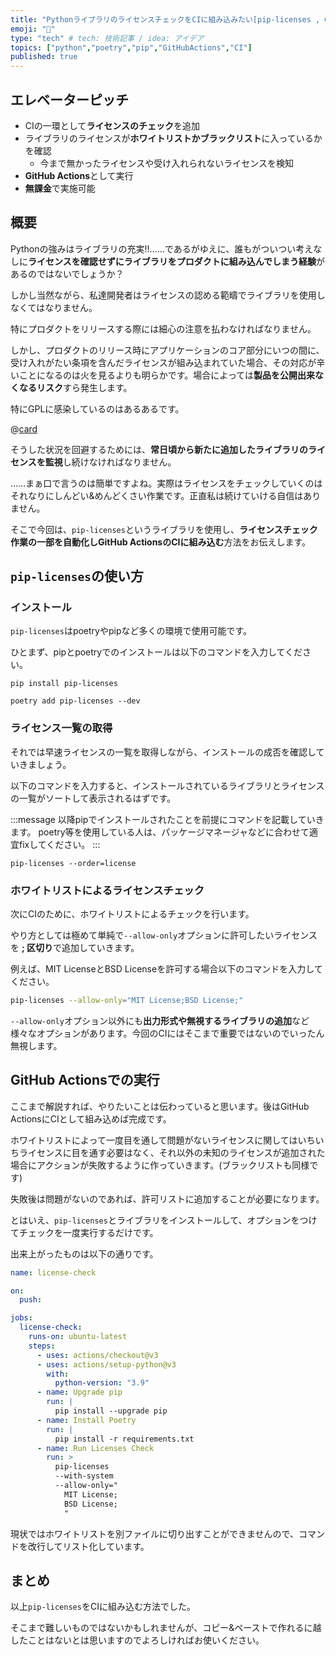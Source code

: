 ```yaml
---
title: "PythonライブラリのライセンスチェックをCIに組み込みたい[pip-licenses , GitHub Actions]"
emoji: "🌟"
type: "tech" # tech: 技術記事 / idea: アイデア
topics: ["python","poetry","pip","GitHubActions","CI"]
published: true
---
```


## エレベーターピッチ

- CIの一環として**ライセンスのチェック**を追加
- ライブラリのライセンスが**ホワイトリストかブラックリスト**に入っているかを確認
  - 今まで無かったライセンスや受け入れられないライセンスを検知
- **GitHub Actions**として実行
- **無課金**で実施可能

## 概要

Pythonの強みはライブラリの充実!!……であるがゆえに、誰もがついつい考えなしに**ライセンスを確認せずにライブラリをプロダクトに組み込んでしまう経験**があるのではないでしょうか？

しかし当然ながら、私達開発者はライセンスの認める範疇でライブラリを使用しなくてはなりません。

特にプロダクトをリリースする際には細心の注意を払わなければなりません。

しかし、プロダクトのリリース時にアプリケーションのコア部分にいつの間に、受け入れがたい条項を含んだライセンスが組み込まれていた場合、その対応が辛いことになるのは火を見るよりも明らかです。場合によっては**製品を公開出来なくなるリスク**すら発生します。

特にGPLに感染しているのはあるあるです。

@[card](https://emgr.jp/to-use-gpl/#:~:text=GPL%E3%81%A7%E5%8E%84%E4%BB%8B%E3%81%AA%E3%81%AE%E3%81%8C,%E3%81%82%E3%82%8B%E3%81%8B%E3%82%82%E3%81%97%E3%82%8C%E3%81%BE%E3%81%9B%E3%82%93%E3%80%82)

そうした状況を回避するためには、**常日頃から新たに追加したライブラリのライセンスを監視**し続けなければなりません。

……まぁ口で言うのは簡単ですよね。実際はライセンスをチェックしていくのはそれなりにしんどい&めんどくさい作業です。正直私は続けていける自信はありません。

そこで今回は、`pip-licenses`というライブラリを使用し、**ライセンスチェック作業の一部を自動化しGitHub ActionsのCIに組み込む**方法をお伝えします。

## `pip-licenses`の使い方

### インストール

`pip-licenses`はpoetryやpipなど多くの環境で使用可能です。

ひとまず、pipとpoetryでのインストールは以下のコマンドを入力してください。

```shell
pip install pip-licenses
```

```shell
poetry add pip-licenses --dev
```

### ライセンス一覧の取得

それでは早速ライセンスの一覧を取得しながら、インストールの成否を確認していきましょう。

以下のコマンドを入力すると、インストールされているライブラリとライセンスの一覧がソートして表示されるはずです。

:::message
以降pipでインストールされたことを前提にコマンドを記載していきます。
poetry等を使用している人は、パッケージマネージャなどに合わせて適宜fixしてください。
:::

```shell
pip-licenses --order=license
```

### ホワイトリストによるライセンスチェック

次にCIのために、ホワイトリストによるチェックを行います。

やり方としては極めて単純で`--allow-only`オプションに許可したいライセンスを **; 区切り**で追加していきます。

例えば、MIT LicenseとBSD Licenseを許可する場合以下のコマンドを入力してください。

```bash
pip-licenses --allow-only="MIT License;BSD License;"
```

`--allow-only`オプション以外にも**出力形式や無視するライブラリの追加**など様々なオプションがあります。今回のCIにはそこまで重要ではないのでいったん無視します。

## GitHub Actionsでの実行

ここまで解説すれば、やりたいことは伝わっていると思います。後はGitHub ActionsにCIとして組み込めば完成です。

ホワイトリストによって一度目を通して問題がないライセンスに関してはいちいちライセンスに目を通す必要はなく、それ以外の未知のライセンスが追加された場合にアクションが失敗するように作っていきます。(ブラックリストも同様です)

失敗後は問題がないのであれば、許可リストに追加することが必要になります。

とはいえ、`pip-licenses`とライブラリをインストールして、オプションをつけてチェックを一度実行するだけです。

出来上がったものは以下の通りです。

```yml
name: license-check

on:
  push:

jobs:
  license-check:
    runs-on: ubuntu-latest
    steps:
      - uses: actions/checkout@v3
      - uses: actions/setup-python@v3
        with:
          python-version: "3.9"
      - name: Upgrade pip
        run: |
          pip install --upgrade pip
      - name: Install Poetry
        run: |
          pip install -r requirements.txt
      - name: Run Licenses Check
        run: >
          pip-licenses
          --with-system
          --allow-only="
            MIT License;
            BSD License;
            "
```

現状ではホワイトリストを別ファイルに切り出すことができませんので、コマンドを改行してリスト化しています。

## まとめ

以上`pip-licenses`をCIに組み込む方法でした。

そこまで難しいものではないかもしれませんが、コピー&ペーストで作れるに越したことはないとは思いますのでよろしければお使いください。
